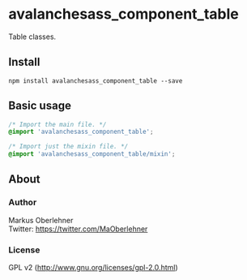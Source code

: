 # avalanchesass_component_table
Table classes.

## Install
```
npm install avalanchesass_component_table --save
```

## Basic usage
```css
/* Import the main file. */
@import 'avalanchesass_component_table';

/* Import just the mixin file. */
@import 'avalanchesass_component_table/mixin';
```

## About
### Author
Markus Oberlehner  
Twitter: https://twitter.com/MaOberlehner

### License
GPL v2 (http://www.gnu.org/licenses/gpl-2.0.html)
